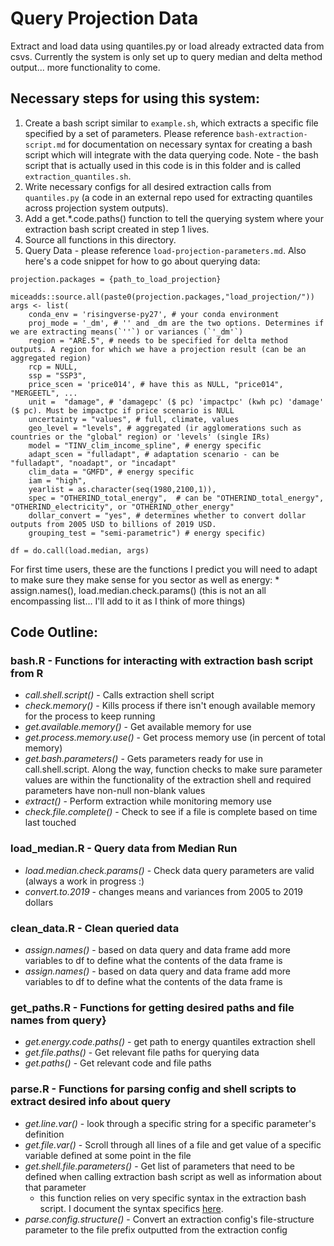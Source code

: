 # Query Projection Data 
Extract and load data using quantiles.py or load already extracted data from csvs. Currently the system is only set up to query median and delta method output... more functionality to come. 

## Necessary steps for using this system: 
1. Create a bash script similar to `example.sh`, which extracts a specific file specified by a set of parameters. Please reference `bash-extraction-script.md` for documentation on necessary syntax for creating a bash script which will integrate with the data querying code. Note - the bash script that is actually used in this code is in this folder and is called `extraction_quantiles.sh`.
2. Write necessary configs for all desired extraction calls from `quantiles.py` (a code in an external repo used for extracting quantiles across projection system outputs).
3. Add a get.*.code.paths() function to tell the querying system where your extraction bash script created in step 1 lives.
4. Source all functions in this directory.
5. Query Data - please reference `load-projection-parameters.md`. Also here's a code snippet for how to go about querying data:
```
projection.packages = {path_to_load_projection}

miceadds::source.all(paste0(projection.packages,"load_projection/"))
args <- list(
    conda_env = 'risingverse-py27', # your conda environment
    proj_mode = '_dm', # '' and _dm are the two options. Determines if we are extracting means(`''`) or variances (`'_dm'`)
    region = "ARE.5", # needs to be specified for delta method outputs. A region for which we have a projection result (can be an aggregated region)
    rcp = NULL, 
    ssp = "SSP3", 
    price_scen = 'price014', # have this as NULL, "price014", "MERGEETL", ...
    unit =  "damage", # 'damagepc' ($ pc) 'impactpc' (kwh pc) 'damage' ($ pc). Must be impactpc if price scenario is NULL
    uncertainty = "values", # full, climate, values
    geo_level = "levels", # aggregated (ir agglomerations such as countries or the "global" region) or 'levels' (single IRs)
    model = "TINV_clim_income_spline", # energy specific
    adapt_scen = "fulladapt", # adaptation scenario - can be "fulladapt", "noadapt", or "incadapt"
    clim_data = "GMFD", # energy specific
    iam = "high",
    yearlist = as.character(seq(1980,2100,1)),  
    spec = "OTHERIND_total_energy",  # can be "OTHERIND_total_energy", "OTHERIND_electricity", or "OTHERIND_other_energy"
    dollar_convert = "yes", # determines whether to convert dollar outputs from 2005 USD to billions of 2019 USD.  
    grouping_test = "semi-parametric") # energy specific)

df = do.call(load.median, args)

```

For first time users, these are the functions I predict you will need to adapt to make sure they make sense for you sector as well as energy:
    * assign.names(), load.median.check.params() (this is not an all encompassing list... I'll add to it as I think of more things)

## Code Outline: 

### bash.R - Functions for interacting with extraction bash script from R

* *call.shell.script()* - Calls extraction shell script
* *check.memory()* - Kills process if there isn't enough available memory for the process to keep running
* *get.available.memory()* - Get available memory for use
* *get.process.memory.use()* - Get process memory use (in percent of total memory)
* *get.bash.parameters()* - Gets parameters ready for use in call.shell.script. Along the way, function checks to make sure parameter values are within the functionality of the extraction shell and required parameters have non-null non-blank values
* *extract()* - Perform extraction while monitoring memory use 
* *check.file.complete()* - Check to see if a file is complete based on time last touched

### load_median.R - Query data from Median Run

* *load.median.check.params()* - Check data query parameters are valid (always a work in progress :)
* *convert.to.2019* - changes means and variances from 2005 to 2019 dollars

### clean_data.R - Clean queried data

* *assign.names()* - based on data query and data frame add more variables to df to define what the contents of the data frame is
* *assign.names()* - based on data query and data frame add more variables to df to define what the contents of the data frame is

### get_paths.R - Functions for getting desired paths and file names from query}

* *get.energy.code.paths()* - get path to energy quantiles extraction shell
* *get.file.paths()* - Get relevant file paths for querying data
* *get.paths()* - Get relevant code and file paths 

### parse.R - Functions for parsing config and shell scripts to extract desired info about query

* *get.line.var()* - look through a specific string for a specific parameter's definition
* *get.file.var()* - Scroll through all lines of a file and get value of a specific variable defined at some point in the file
* *get.shell.file.parameters()* - Get list of parameters that need to be defined when calling extraction bash script as well as information about that parameter
    * this function relies on very specific syntax in the extraction bash script. I document the syntax specifics [here](https://github.com/ClimateImpactLab/energy-code-release-2020/blob/projection/2_projection/0_packages_programs_inputs/extract_projection_outputs/load_projection/bash-extraction-script.md). 
* *parse.config.structure()* - Convert an extraction config's file-structure parameter to the file prefix outputted from the extraction config





